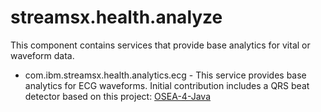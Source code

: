 # streamsx.health.analyze

This component contains services that provide base analytics for vital or waveform data.

* com.ibm.streamsx.health.analytics.ecg - This service provides base analytics for ECG waveforms.  Initial contribution includes a QRS beat detector based on this project:  [OSEA-4-Java](https://github.com/MEDEVIT/OSEA-4-Java)
